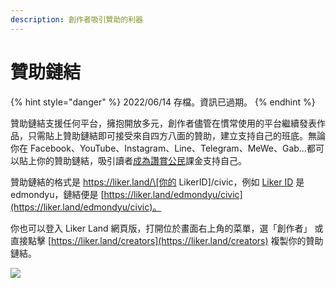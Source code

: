 ```yaml
---
description: 創作者吸引贊助的利器
---
```


# 贊助鏈結

{% hint style="danger" %}
2022/06/14 存檔。資訊已過期。
{% endhint %}

贊助鏈結支援任何平台，擁抱開放多元，創作者儘管在慣常使用的平台繼續發表作品，只需貼上贊助鏈結即可接受來自四方八面的贊助，建立支持自己的班底。無論你在 Facebook、YouTube、Instagram、Line、Telegram、MeWe、Gab…都可以貼上你的贊助鏈結，吸引讀者[成為讚賞公民](../../../user-guide/civic-liker/)課金支持自己。

贊助鏈結的格式是 https://liker.land/\[你的 LikerID]/civic，例如 [Liker ID](../../../user-guide/liker-id/) 是 edmondyu，鏈結便是 [https://liker.land/edmondyu/civic](https://liker.land/edmondyu/civic)。

你也可以登入 Liker Land 網頁版，打開位於畫面右上角的菜單，選「創作者」 或直接點擊 [https://liker.land/creators](https://liker.land/creators) 複製你的贊助鏈結。

![](../../../.gitbook/assets/sponsor-link-01.png)
